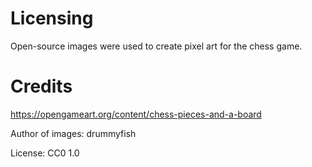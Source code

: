 # Licensing #

Open-source images were used to create pixel art for the chess game.

# Credits #

https://opengameart.org/content/chess-pieces-and-a-board

Author of images: drummyfish

License: CC0 1.0